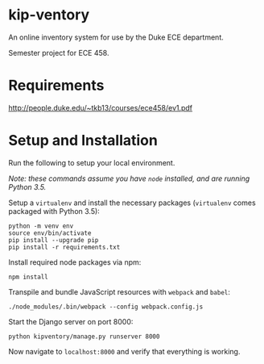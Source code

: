 # kip-ventory
An online inventory system for use by the Duke ECE department.

Semester project for ECE 458.

# Requirements
http://people.duke.edu/~tkb13/courses/ece458/ev1.pdf

# Setup and Installation

Run the following to setup your local environment.

*Note: these commands assume you have *```node```* installed, and are running Python 3.5.*

Setup a ```virtualenv``` and install the necessary packages (```virtualenv``` comes packaged with Python 3.5):
```
python -m venv env
source env/bin/activate
pip install --upgrade pip
pip install -r requirements.txt
```

Install required node packages via npm:
```
npm install
```

Transpile and bundle JavaScript resources with ```webpack``` and ```babel```:
```
./node_modules/.bin/webpack --config webpack.config.js
```

Start the Django server on port 8000:
```
python kipventory/manage.py runserver 8000
```

Now navigate to ```localhost:8000``` and verify that everything is working.
